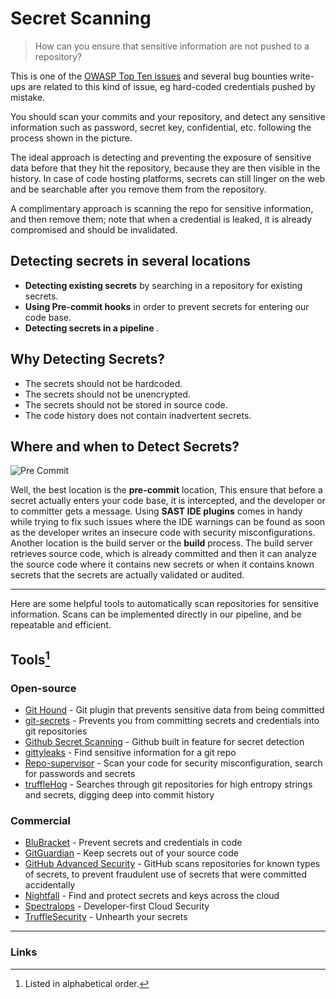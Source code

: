 # Secret Scanning

> How can you ensure that sensitive information are not pushed to a repository?

This is one of the [OWASP Top Ten issues](https://owasp.org/www-project-top-ten/2017/A3_2017-Sensitive_Data_Exposure) and
several bug bounties write-ups are related to this kind of issue, eg hard-coded credentials pushed by mistake.

You should scan your commits and your repository, and detect any sensitive information such as password, secret key, confidential, etc.
following the process shown in the picture.

The ideal approach is detecting and preventing the exposure of sensitive data before that they hit the repository,
because they are then visible in the history. In case of code hosting platforms, secrets can still linger
on the web and be searchable after you remove them from the repository.

A complimentary approach is scanning the repo for sensitive information, and then remove them;
note that when a credential is leaked, it is already compromised and should be invalidated.

## Detecting secrets in several locations

- **Detecting existing secrets** by searching in a repository for existing secrets.
- **Using Pre-commit hooks** in order to prevent secrets for entering our code base.
- **Detecting secrets in a pipeline** .

## Why Detecting Secrets?

- The secrets should not be hardcoded.
- The secrets should not be unencrypted.
- The secrets should not be stored in source code.
- The code history does not contain inadvertent secrets.

## Where and when to Detect Secrets?

![Pre Commit](/current-version/assets/images/pre-commit.png)

Well, the best location is the **pre-commit** location, This ensure that before a secret actually enters your code base, it is intercepted, and the developer or to committer gets a message. Using **SAST IDE plugins** comes in handy while trying to fix such issues where the IDE warnings can be found as soon as the developer writes an insecure code with security misconfigurations.  Another location is the build server or the **build** process. The build server retrieves source code, which is already committed and then it can analyze the source code where it contains new secrets or when it contains known secrets that the secrets are actually validated or audited.

---

Here are some helpful tools to automatically scan repositories for sensitive information.
Scans can be implemented directly in our pipeline, and be repeatable and efficient.

## Tools[^1]

### Open-source

- [Git Hound](https://github.com/ezekg/git-hound) - Git plugin that prevents sensitive data from being committed
- [git-secrets](https://github.com/awslabs/git-secrets) - Prevents you from committing secrets and credentials into git repositories
- [Github Secret Scanning](https://docs.github.com/en/code-security/secret-scanning) - Github built in feature for secret detection
- [gittyleaks](https://github.com/kootenpv/gittyleaks) - Find sensitive information for a git repo
- [Repo-supervisor](https://github.com/auth0/repo-supervisor) - Scan your code for security misconfiguration, search for passwords and secrets
- [truffleHog](https://github.com/dxa4481/truffleHog) - Searches through git repositories for high entropy strings and secrets, digging deep into commit history

### Commercial

- [BluBracket](https://blubracket.com) - Prevent secrets and credentials in code
- [GitGuardian](https://gitguardian.com) - Keep secrets out of your source code
- [GitHub Advanced Security](https://docs.github.com/en/code-security/secret-scanning/about-secret-scanning) - GitHub scans repositories for known types of secrets, to prevent fraudulent use of secrets that were committed accidentally
- [Nightfall](https://nightfall.ai) - Find and protect secrets and keys across the cloud
- [Spectralops](https://spectralops.io) - Developer-first Cloud Security
- [TruffleSecurity](https://trufflesecurity.com) - Unhearth your secrets

---

### Links

[^1]: Listed in alphabetical order.

